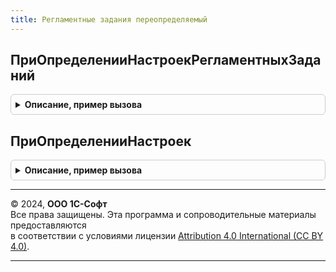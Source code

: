 ```yaml
---
title: Регламентные задания переопределяемый
---
```



## ПриОпределенииНастроекРегламентныхЗаданий
<details style="margin: 1em 0; padding: 0.5em; border: 1px solid #ccc; border-radius: 6px;">

<summary style="font-weight: bold; cursor: pointer;">Описание, пример вызова</summary>

```bsl

// Определяет следующие свойств регламентных заданий:
//  - зависимость от функциональных опций;
//  - возможность выполнения в различных режимах работы программы;
//  - прочие параметры.
//
// Параметры:
//  Настройки - ТаблицаЗначений:
//    * РегламентноеЗадание - ОбъектМетаданныхРегламентноеЗадание - регламентное задание.
//    * ФункциональнаяОпция - ОбъектМетаданныхФункциональнаяОпция - функциональная опция,
//        от которой зависит регламентное задание.
//    * ЗависимостьПоИ      - Булево - если регламентное задание зависит более чем
//        от одной функциональной опции и его необходимо включать только тогда,
//        когда все функциональные опции включены, то следует указывать Истина
//        для каждой зависимости.
//        По умолчанию Ложь - если хотя бы одна функциональная опция включена,
//        то регламентное задание тоже включено.
//    * ВключатьПриВключенииФункциональнойОпции - Булево
//                                              - Неопределено - если Ложь, то при
//        включении функциональной опции регламентное задание не будет включаться. Значение
//        Неопределено соответствует значению Истина.
//        По умолчанию - Неопределено.
//    * ДоступноВПодчиненномУзлеРИБ - Булево
//                                  - Неопределено - Истина или Неопределено, если регламентное
//        задание доступно в РИБ.
//        По умолчанию - Неопределено.
//    * ДоступноВАвтономномРабочемМесте - Булево
//                                      - Неопределено - Истина или Неопределено, если регламентное
//        задание доступно в автономном рабочем месте.
//        По умолчанию - Неопределено.
//    * ДоступноВМоделиСервиса - Булево
//                             - Неопределено - Ложь, если необходимо блокировать выполнение регламентного
//        задания (в т.ч. задания очереди) в информационной базе с включенным использованием разделителя.
//        Значение Неопределено трактуется как Истина.
//        По умолчанию - Неопределено.
//    * РаботаетСВнешнимиРесурсами  - Булево - Истина, если регламентное задание модифицирует данные
//        во внешних источниках (получение почты, синхронизация данных и т.п.). Не следует устанавливать
//        значение Истина для регламентных заданий, не модифицирующих данные во внешних источниках.
//        Например, регламентное задание ЗагрузкаКурсовВалют. Регламентные задания, работающие с внешними ресурсами,
//        автоматически отключаются в копии информационной базы и не выполняются при отключенной функциональной
//        опции "Разрешить доступ к Интернет-сервисам". По умолчанию - Ложь.
//    * ОбращаетсяКВнешнимРесурсам - Булево - Истина, если регламентное задание обращается к внешним ресурсам
//        (Интернет-сервисам), но не модифицирует их, например, регламентное задание ЗагрузкаКурсовВалют.
//        Регламентные задания, работающие с Интернет-сервисами, не выполняются при отключенной функциональной
//        опции "Разрешить доступ к Интернет-сервисам". По умолчанию - Ложь.
//
//    * Параметризуется             - Булево - Истина, если регламентное задание параметризованное.
//        По умолчанию - Ложь.
//
// Пример:
//	Настройка = Настройки.Добавить();
//	Настройка.РегламентноеЗадание = Метаданные.РегламентныеЗадания.ОбновлениеСтатусовДоставкиSMS;
//	Настройка.ФункциональнаяОпция = Метаданные.ФункциональныеОпции.ИспользоватьПочтовыйКлиент;
//	Настройка.ДоступноВМоделиСервиса = Ложь;
//
Процедура ПриОпределенииНастроекРегламентныхЗаданий(Настройки) Экспорт
```

Пример вызова
```bsl
РегламентныеЗаданияПереопределяемый.ПриОпределенииНастроекРегламентныхЗаданий(Настройки) 
```
</details>

## ПриОпределенииНастроек
<details style="margin: 1em 0; padding: 0.5em; border: 1px solid #ccc; border-radius: 6px;">

<summary style="font-weight: bold; cursor: pointer;">Описание, пример вызова</summary>

```bsl

// Позволяет переопределить настройки подсистемы, заданные по умолчанию.
//
// Параметры:
//  Настройки - Структура:
//    * РасположениеКомандыСнятияБлокировки - Строка - определяет расположение команды снятия
//                                                     блокировки работы с внешними ресурсами
//                                                     при перемещении информационной базы.
//
Процедура ПриОпределенииНастроек(Настройки) Экспорт
```

Пример вызова
```bsl
РегламентныеЗаданияПереопределяемый.ПриОпределенииНастроек(Настройки) 
```
</details>

---

© 2024, **ООО 1С-Софт**  
Все права защищены. Эта программа и сопроводительные материалы предоставляются  
в соответствии с условиями лицензии [Attribution 4.0 International (CC BY 4.0)](https://creativecommons.org/licenses/by/4.0/legalcode).

---
